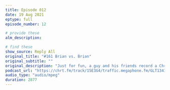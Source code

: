 ```yaml
---
title: Episode 012
date: 19 Aug 2021
eptype: full
episode_number: 12

# provide these
alm_description: 

# find these
show_source: Reply All
original_title: "#161 Brian vs. Brian"
original_subtitle: ""
original_description: "Just for fun, a guy and his friends record a Christmas song in his Living room. More than three years later, he walks into a grocery store and hears that song playing. Alex investigates."
podcast_url: "https://chrt.fm/track/15E3G4/traffic.megaphone.fm/GLT1341945771.mp3?updated=1660674724"
audio_type: "audio/mpeg"
duration: 2877
---
```

